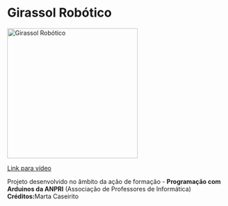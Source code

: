 # Girassol Robótico

<a href="https://youtu.be/tI3WP01tfIg">
<img width="300" src="https://img.youtube.com/vi/tI3WP01tfIg/0.jpg" alt="Girassol Robótico"/>
  <p>Link para vídeo</p>
</a>
<p>
  Projeto desenvolvido no âmbito da ação de formação - <b>Programação com Arduinos da ANPRI</b> (Associação de Professores de Informática)<br>
  <b>Créditos:</b>Marta Caseirito
</p>

